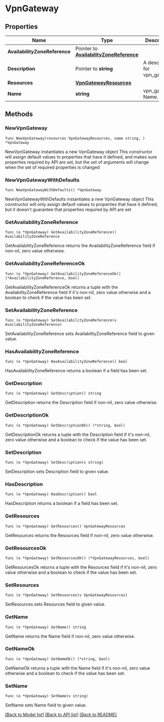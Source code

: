 # VpnGateway

## Properties

Name | Type | Description | Notes
------------ | ------------- | ------------- | -------------
**AvailabilityZoneReference** | Pointer to [**AvailabilityZoneReference**](AvailabilityZoneReference.md) |  | [optional] 
**Description** | Pointer to **string** | A description for vpn_gateway. | [optional] 
**Resources** | [**VpnGatewayResources**](VpnGatewayResources.md) |  | 
**Name** | **string** | vpn_gateway Name. | 

## Methods

### NewVpnGateway

`func NewVpnGateway(resources VpnGatewayResources, name string, ) *VpnGateway`

NewVpnGateway instantiates a new VpnGateway object
This constructor will assign default values to properties that have it defined,
and makes sure properties required by API are set, but the set of arguments
will change when the set of required properties is changed

### NewVpnGatewayWithDefaults

`func NewVpnGatewayWithDefaults() *VpnGateway`

NewVpnGatewayWithDefaults instantiates a new VpnGateway object
This constructor will only assign default values to properties that have it defined,
but it doesn't guarantee that properties required by API are set

### GetAvailabilityZoneReference

`func (o *VpnGateway) GetAvailabilityZoneReference() AvailabilityZoneReference`

GetAvailabilityZoneReference returns the AvailabilityZoneReference field if non-nil, zero value otherwise.

### GetAvailabilityZoneReferenceOk

`func (o *VpnGateway) GetAvailabilityZoneReferenceOk() (*AvailabilityZoneReference, bool)`

GetAvailabilityZoneReferenceOk returns a tuple with the AvailabilityZoneReference field if it's non-nil, zero value otherwise
and a boolean to check if the value has been set.

### SetAvailabilityZoneReference

`func (o *VpnGateway) SetAvailabilityZoneReference(v AvailabilityZoneReference)`

SetAvailabilityZoneReference sets AvailabilityZoneReference field to given value.

### HasAvailabilityZoneReference

`func (o *VpnGateway) HasAvailabilityZoneReference() bool`

HasAvailabilityZoneReference returns a boolean if a field has been set.

### GetDescription

`func (o *VpnGateway) GetDescription() string`

GetDescription returns the Description field if non-nil, zero value otherwise.

### GetDescriptionOk

`func (o *VpnGateway) GetDescriptionOk() (*string, bool)`

GetDescriptionOk returns a tuple with the Description field if it's non-nil, zero value otherwise
and a boolean to check if the value has been set.

### SetDescription

`func (o *VpnGateway) SetDescription(v string)`

SetDescription sets Description field to given value.

### HasDescription

`func (o *VpnGateway) HasDescription() bool`

HasDescription returns a boolean if a field has been set.

### GetResources

`func (o *VpnGateway) GetResources() VpnGatewayResources`

GetResources returns the Resources field if non-nil, zero value otherwise.

### GetResourcesOk

`func (o *VpnGateway) GetResourcesOk() (*VpnGatewayResources, bool)`

GetResourcesOk returns a tuple with the Resources field if it's non-nil, zero value otherwise
and a boolean to check if the value has been set.

### SetResources

`func (o *VpnGateway) SetResources(v VpnGatewayResources)`

SetResources sets Resources field to given value.


### GetName

`func (o *VpnGateway) GetName() string`

GetName returns the Name field if non-nil, zero value otherwise.

### GetNameOk

`func (o *VpnGateway) GetNameOk() (*string, bool)`

GetNameOk returns a tuple with the Name field if it's non-nil, zero value otherwise
and a boolean to check if the value has been set.

### SetName

`func (o *VpnGateway) SetName(v string)`

SetName sets Name field to given value.



[[Back to Model list]](../README.md#documentation-for-models) [[Back to API list]](../README.md#documentation-for-api-endpoints) [[Back to README]](../README.md)


